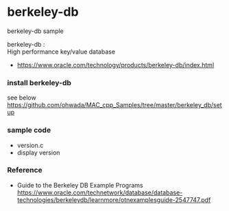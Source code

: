 berkeley-db
===============

berkeley-db  sample <br/>

berkeley-db : <br/>
High performance key/value database <br/>
- https://www.oracle.com/technology/products/berkeley-db/index.html <br/>


###  install berkeley-db
see below <br/>
https://github.com/ohwada/MAC_cpp_Samples/tree/master/berkeley_db/setup <br/>

### sample code
- version.c <br/>
- display version <br/>
 

### Reference
- Guide to the Berkeley DB Example Programs <br/>
https://www.oracle.com/technetwork/database/database-technologies/berkeleydb/learnmore/otnexamplesguide-2547747.pdf 
